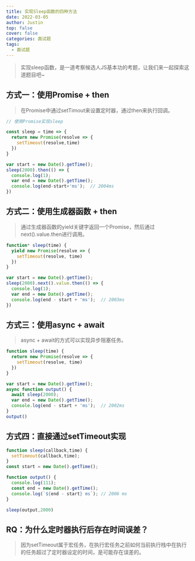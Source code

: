 ```yaml
---
title: 实现Sleep函数的四种方法
date: 2022-03-05
author: Justin
top: false
cover: false
categories: 面试题
tags:
  - 面试题
---
```


> 实现sleep函数，是一道考察候选人JS基本功的考题，让我们来一起探索这道题目吧~

## 方式一：使用Promise + then
> 在Promise中通过setTimout来设置定时器，通过then来执行回调。

```js
// 使用Promise实现sleep

const sleep = time => {
  return new Promise(resolve => {
    setTimeout(resolve,time)
  })
}

var start = new Date().getTime();
sleep(2000).then(() => {
  console.log(1);
  var end = new Date().getTime();       
  console.log(end-start+'ms');  // 2004ms
})
```

## 方式二：使用生成器函数 + then
> 通过生成器函数的yield关键字返回一个Promise，然后通过next().value.then进行调用。

```js
function* sleep(time) {
  yield new Promise(resolve => {
    setTimeout(resolve, time)
  })
}

var start = new Date().getTime();
sleep(2000).next().value.then(() => {
  console.log(1);
  var end = new Date().getTime();
  console.log(end - start + 'ms');  // 2003ms
})
```

## 方式三：使用async + await
> async + await的方式可以实现异步阻塞任务。

```js
function sleep(time) {
  return new Promise(resolve => {
    setTimeout(resolve, time)
  })
}

var start = new Date().getTime();
async function output() {
  await sleep(2000);
  var end = new Date().getTime();
  console.log(end - start + 'ms');  // 2002ms
}
output()
```

## 方式四：直接通过setTimeout实现
```js
function sleep(callback,time) {
  setTimeout(callback,time);
}
const start = new Date().getTime();

function output() {
  console.log(111);
  const end = new Date().getTime();
  console.log(`${end - start} ms`); // 2006 ms
}

sleep(output,2000)
```

## RQ：为什么定时器执行后存在时间误差？
> 因为setTimeout属于宏任务，在执行宏任务之前如何当前执行栈中在执行的任务超过了定时器设定的时间，是可能存在误差的。
